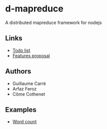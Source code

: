 # d-mapreduce
A distributed mapreduce framework for nodejs

## Links
- [Todo list](TODO.md)
- [Features proposal](PROPOSAL.md)

## Authors
- Guillaume Carré
- Arfaz Feroz
- Côme Cothenet

## Examples

- [Word count](examples/wordcount/README.md)